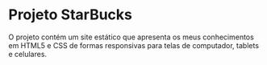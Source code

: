 # Projeto StarBucks
O projeto contém um site estático que apresenta os meus conhecimentos em HTML5 e CSS de formas responsivas para telas de computador, tablets e celulares.